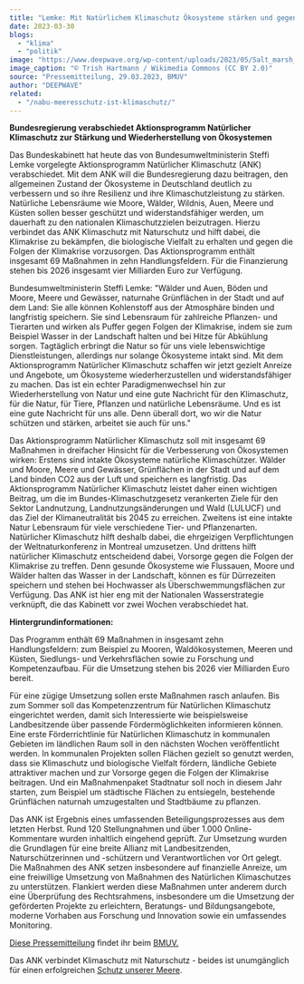 ```yaml
---
title: "Lemke: Mit Natürlichem Klimaschutz Ökosysteme stärken und gegen Klimakrise angehen"
date: 2023-03-30
blogs: 
  - "klima"
  - "politik"
image: "https://www.deepwave.org/wp-content/uploads/2023/05/Salt_marsh_Georgia_US.jpg"
image_caption: "© Trish Hartmann / Wikimedia Commons (CC BY 2.0)"
source: "Pressemitteilung, 29.03.2023, BMUV"
author: "DEEPWAVE"
related: 
  - "/nabu-meeresschutz-ist-klimaschutz/"
---
```


**Bundesregierung verabschiedet Aktionsprogramm Natürlicher Klimaschutz zur Stärkung und Wiederherstellung von Ökosystemen**

Das Bundeskabinett hat heute das von Bundesumweltministerin Steffi Lemke vorgelegte Aktionsprogramm Natürlicher Klimaschutz (ANK) verabschiedet. Mit dem ANK will die Bundesregierung dazu beitragen, den allgemeinen Zustand der Ökosysteme in Deutschland deutlich zu verbessern und so ihre Resilienz und ihre Klimaschutzleistung zu stärken. Natürliche Lebensräume wie Moore, Wälder, Wildnis, Auen, Meere und Küsten sollen besser geschützt und widerstandsfähiger werden, um dauerhaft zu den nationalen Klimaschutzzielen beizutragen. Hierzu verbindet das ANK Klimaschutz mit Naturschutz und hilft dabei, die Klimakrise zu bekämpfen, die biologische Vielfalt zu erhalten und gegen die Folgen der Klimakrise vorzusorgen. Das Aktionsprogramm enthält insgesamt 69 Maßnahmen in zehn Handlungsfeldern. Für die Finanzierung stehen bis 2026 insgesamt vier Milliarden Euro zur Verfügung.

Bundesumweltministerin Steffi Lemke: "Wälder und Auen, Böden und Moore, Meere und Gewässer, naturnahe Grünflächen in der Stadt und auf dem Land: Sie alle können Kohlenstoff aus der Atmosphäre binden und langfristig speichern. Sie sind Lebensraum für zahlreiche Pflanzen- und Tierarten und wirken als Puffer gegen Folgen der Klimakrise, indem sie zum Beispiel Wasser in der Landschaft halten und bei Hitze für Abkühlung sorgen. Tagtäglich erbringt die Natur so für uns viele lebenswichtige Dienstleistungen, allerdings nur solange Ökosysteme intakt sind. Mit dem Aktionsprogramm Natürlicher Klimaschutz schaffen wir jetzt gezielt Anreize und Angebote, um Ökosysteme wiederherzustellen und widerstandsfähiger zu machen. Das ist ein echter Paradigmenwechsel hin zur Wiederherstellung von Natur und eine gute Nachricht für den Klimaschutz, für die Natur, für Tiere, Pflanzen und natürliche Lebensräume. Und es ist eine gute Nachricht für uns alle. Denn überall dort, wo wir die Natur schützen und stärken, arbeitet sie auch für uns."

Das Aktionsprogramm Natürlicher Klimaschutz soll mit insgesamt 69 Maßnahmen in dreifacher Hinsicht für die Verbesserung von Ökosystemen wirken: Erstens sind intakte Ökosysteme natürliche Klimaschützer. Wälder und Moore, Meere und Gewässer, Grünflächen in der Stadt und auf dem Land binden CO2 aus der Luft und speichern es langfristig. Das Aktionsprogramm Natürlicher Klimaschutz leistet daher einen wichtigen Beitrag, um die im Bundes-Klimaschutzgesetz verankerten Ziele für den Sektor Landnutzung, Landnutzungsänderungen und Wald (LULUCF) und das Ziel der Klimaneutralität bis 2045 zu erreichen. Zweitens ist eine intakte Natur Lebensraum für viele verschiedene Tier- und Pflanzenarten. Natürlicher Klimaschutz hilft deshalb dabei, die ehrgeizigen Verpflichtungen der Weltnaturkonferenz in Montreal umzusetzen. Und drittens hilft natürlicher Klimaschutz entscheidend dabei, Vorsorge gegen die Folgen der Klimakrise zu treffen. Denn gesunde Ökosysteme wie Flussauen, Moore und Wälder halten das Wasser in der Landschaft, können es für Dürrezeiten speichern und stehen bei Hochwasser als Überschwemmungsflächen zur Verfügung. Das ANK ist hier eng mit der Nationalen Wasserstrategie verknüpft, die das Kabinett vor zwei Wochen verabschiedet hat.

**Hintergrundinformationen:**

Das Programm enthält 69 Maßnahmen in insgesamt zehn Handlungsfeldern: zum Beispiel zu Mooren, Waldökosystemen, Meeren und Küsten, Siedlungs- und Verkehrsflächen sowie zu Forschung und Kompetenzaufbau. Für die Umsetzung stehen bis 2026 vier Milliarden Euro bereit.

Für eine zügige Umsetzung sollen erste Maßnahmen rasch anlaufen. Bis zum Sommer soll das Kompetenzzentrum für Natürlichen Klimaschutz eingerichtet werden, damit sich Interessierte wie beispielsweise Landbesitzende über passende Fördermöglichkeiten informieren können. Eine erste Förderrichtlinie für Natürlichen Klimaschutz in kommunalen Gebieten im ländlichen Raum soll in den nächsten Wochen veröffentlicht werden. In kommunalen Projekten sollen Flächen gezielt so genutzt werden, dass sie Klimaschutz und biologische Vielfalt fördern, ländliche Gebiete attraktiver machen und zur Vorsorge gegen die Folgen der Klimakrise beitragen. Und ein Maßnahmenpaket Stadtnatur soll noch in diesem Jahr starten, zum Beispiel um städtische Flächen zu entsiegeln, bestehende Grünflächen naturnah umzugestalten und Stadtbäume zu pflanzen.

Das ANK ist Ergebnis eines umfassenden Beteiligungsprozesses aus dem letzten Herbst. Rund 120 Stellungnahmen und über 1.000 Online-Kommentare wurden inhaltlich eingehend geprüft. Zur Umsetzung wurden die Grundlagen für eine breite Allianz mit Landbesitzenden, Naturschützerinnen und -schützern und Verantwortlichen vor Ort gelegt. Die Maßnahmen des ANK setzen insbesondere auf finanzielle Anreize, um eine freiwillige Umsetzung von Maßnahmen des Natürlichen Klimaschutzes zu unterstützen. Flankiert werden diese Maßnahmen unter anderem durch eine Überprüfung des Rechtsrahmens, insbesondere um die Umsetzung der geförderten Projekte zu erleichtern, Beratungs- und Bildungsangebote, moderne Vorhaben aus Forschung und Innovation sowie ein umfassendes Monitoring.

[Diese Pressemitteilung](https://www.bmuv.de/pressemitteilung/lemke-mit-natuerlichem-klimaschutz-oekosysteme-staerken-und-gegen-klimakrise-angehen) findet ihr beim [BMUV.](https://www.bmuv.de/)

Das ANK verbindet Klimaschutz mit Naturschutz - beides ist unumgänglich für einen erfolgreichen [Schutz unserer Meere](https://www.deepwave.org/nabu-meeresschutz-ist-klimaschutz/).
